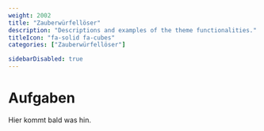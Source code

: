```yaml
---
weight: 2002
title: "Zauberwürfellöser"
description: "Descriptions and examples of the theme functionalities."
titleIcon: "fa-solid fa-cubes"
categories: ["Zauberwürfellöser"]

sidebarDisabled: true
---
```


# Aufgaben

Hier kommt bald was hin.
